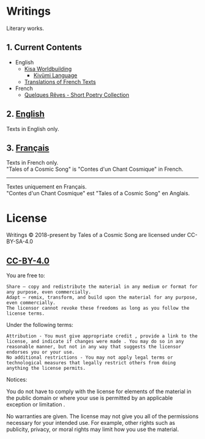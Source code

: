 
# Writings

Literary works.

## 1. Current Contents

- English
    - [Kisa Worldbuilding](<English/Kisa Worldbuilding/>)
        - [Kivümi Language](<English/Kisa Worldbuilding/Kivümi Language/>)
    - [Translations of French Texts](/English/Translations/)
- French
    - [Quelques Rêves - Short Poetry Collection](/Français/Quelques%20Rêves/)

## 2. [English](English)

Texts in English only.  

## 3. [Français](Français)

Texts in French only.  
"Tales of a Cosmic Song" is "Contes d'un Chant Cosmique" in French.  

---

Textes uniquement en Français.  
"Contes d'un Chant Cosmique" est "Tales of a Cosmic Song" en Anglais.

# License

Writings © 2018-present by Tales of a Cosmic Song are licensed under CC-BY-SA-4.0

<!-- SPDX-License-Identifier: CC-BY-4.0 -->

## [CC-BY-4.0](LICENSE)

You are free to:

    Share — copy and redistribute the material in any medium or format for any purpose, even commercially.
    Adapt — remix, transform, and build upon the material for any purpose, even commercially.
    The licensor cannot revoke these freedoms as long as you follow the license terms.

Under the following terms:

    Attribution - You must give appropriate credit , provide a link to the license, and indicate if changes were made . You may do so in any reasonable manner, but not in any way that suggests the licensor endorses you or your use.
    No additional restrictions - You may not apply legal terms or technological measures that legally restrict others from doing anything the license permits.

Notices:

You do not have to comply with the license for elements of the material in the public domain or where your use is permitted by an applicable exception or limitation .

No warranties are given. The license may not give you all of the permissions necessary for your intended use. For example, other rights such as publicity, privacy, or moral rights may limit how you use the material.
